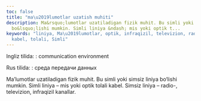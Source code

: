 ```yaml
---
toc: false
title: "ma\u2019lumotlar uzatish muhiti"
description: Ma&rsquo;lumotlar uzatiladigan fizik muhit. Bu simli yoki simsiz liniya
  bo&lsquo;lishi mumkin. Simli liniya &ndash; mis yoki optik t...
keywords: "liniya, Ma\u2019lumotlar, optik, infraqizil, televizion, radio, Simsiz,
  kabel, tolali, Simli"
---
```


Ingliz tilida:
:   communication environment

Rus tilida:
:   среда передачи данных

Ma’lumotlar uzatiladigan fizik muhit. Bu simli yoki simsiz liniya bo‘lishi mumkin. Simli liniya – mis yoki optik tolali kabel. Simsiz liniya – radio-, televizion, infraqizil kanallar.